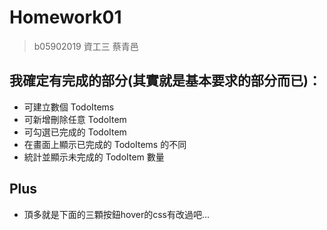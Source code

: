 # Homework01
> b05902019 資工三 蔡青邑
## 我確定有完成的部分(其實就是基本要求的部分而已)：
- 可建立數個 TodoItems
- 可新增刪除任意 TodoItem
- 可勾選已完成的 TodoItem
- 在畫面上顯示已完成的 TodoItems 的不同
- 統計並顯示未完成的 TodoItem 數量
## Plus
- 頂多就是下面的三顆按鈕hover的css有改過吧...
